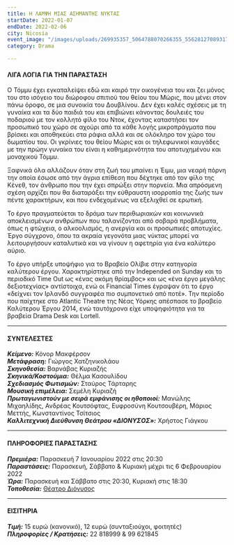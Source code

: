 ```yaml
---
title: Η ΛΑΜΨΗ ΜΙΑΣ ΑΣΗΜΑΝΤΗΣ ΝΥΚΤΑΣ
startDate: 2022-01-07
endDate: 2022-02-06
city: Nicosia
event_image: "/images/uploads/269935357_5064788070266355_5562812708931716301_n.jpeg"
category: Drama

---
```

#### ΛΙΓΑ ΛΟΓΙΑ ΓΙΑ ΤΗΝ ΠΑΡΑΣΤΑΣΗ

Ο Τόμμυ έχει εγκαταλείψει εδώ και καιρό την οικογένεια του και ζει μόνος του στο ισόγειο του διώροφου σπιτιού του θείου του Μώρις, που μένει στον πάνω όροφο, σε μια συνοικία του Δουβλίνου. Δεν έχει καλές σχέσεις με τη γυναίκα και τα δύο παιδιά του και επιβιώνει κάνοντας δουλειές του ποδαριού με τον κολλητό φίλο του Ντοκ, έχοντας καταστήσει τον προσωπικό του χώρο σε αχούρι από τα κάθε λογής μικροπράγματα που βρίσκει και αποθηκεύει στα ράφια αλλά και σε ολόκληρο τον χώρο του δωματίου του. Οι γκρίνιες του θείου Μώρις και οι τηλεφωνικοί καυγάδες με την πρώην γυναίκα του είναι η καθημερινότητα του αποτυχημένου και μοναχικού Τόμμυ.

Ξαφνικά όλα αλλάζουν όταν στη ζωή του μπαίνει η Έιμυ, μια νεαρή πόρνη την οποία έσωσε από την άγρια επίθεση που δέχτηκε από τον φίλο της Κένεθ, τον άνθρωπο που την έχει σπρώξει στην πορνεία. Μια απρόσμενη σχέση αρχίζει που θα διαταράξει την εύθραυστη ισορροπία της ζωής των πέντε χαρακτήρων, και που ενδεχομένως να εξελιχθεί σε ερωτική.

Το έργο πραγματεύεται το δράμα των περιθωριακών και κοινωνικά αποκλεισμένων ανθρώπων που ταλανίζονται από σοβαρά προβλήματα, όπως η φτώχεια, ο αλκοολισμός, η ανεργία και οι προσωπικές αποτυχίες. Έργο σύγχρονο, όπου τα ακραία γεγονότα μιας νύκτας μπορεί να λειτουργήσουν καταλυτικά και να γίνουν η αφετηρία για ένα καλύτερο αύριο.

Το έργο υπήρξε υποψήφιο για το Βραβείο Ολίβιε στην κατηγορία καλύτερου έργου. Χαρακτηρίστηκε από την Independed on Sunday και το περιοδικό Time Out ως «ένας ακόμη θρίαμβος» και ως «ένα έργο μεγάλης δεξιοτεχνίας» αντίστοιχα, ενώ οι Financial Times έγραψαν ότι το έργο «δείχνει τον Ιρλανδό συγγραφέα πιο συμπονετικό από ποτέ». Την περίοδο που παίχτηκε στο Atlantic Theatre της Νέας Υόρκης απέσπασε το βραβείο Καλύτερου Έργου 2014, ενώ ταυτόχρονα είχε υποψηφιότητα για τα βραβεία Drama Desk και Lortell.

***

#### ΣΥΝΤΕΛΕΣΤΕΣ

**_Κείμενο:_** Κόνορ Μακφέρσον  
**_Μετάφραση:_** Γιώργος Χατζηνικολάου  
**_Σκηνοθεσία:_** Βαρνάβας Κυριαζής  
**_Σκηνικά/Κοστούμια:_** Θέλμα Κασουλίδου  
**_Σχεδιασμός Φωτισμών:_** Σταύρος Τάρταρης  
**_Μουσική επιμέλεια:_** Σεμέλη Κυριαζή  
**_Πρωταγωνιστούν με σειρά εμφάνισης οι ηθοποιοί:_** Μανώλης Μιχαηλίδης, Ανδρέας Κουτσόφτας, Ευφροσύνη Κουτσουβέρη, Μάριος Μεττής, Κωνσταντίνος Τσίτσιος  
**_Καλλιτεχνική Διεύθυνση Θεάτρου «ΔΙΟΝΥΣΟΣ»:_** Χρήστος Γιάγκου

***

#### ΠΛΗΡΟΦΟΡΙΕΣ ΠΑΡΑΣΤΑΣΗΣ

**_Πρεμιέρα:_** Παρασκευή 7 Ιανουαρίου 2022 στις 20:30  
**_Παραστάσεις:_** Παρασκευή, Σάββατο & Κυριακή μέχρι τις 6 Φεβρουαρίου 2022  
**_Ώρα:_** Παρασκευή και Σάββατο στις 20:30, Κυριακή στις 18:30  
**_Τοποθεσία:_** [Θέατρο Διόνυσος](https://www.google.com/maps/place/%CE%B8%CE%B5%CE%B1%CF%84%CF%81%CE%BF+%CE%94%CE%B9%CE%BF%CE%BD%CF%85%CF%83%CE%BF%CF%82/@35.1686267,33.3556973,17z/data=!3m1!4b1!4m5!3m4!1s0x14de175732dbde29:0x4af3518ddb9b13c2!8m2!3d35.1686267!4d33.357886 "https://www.google.com/maps/place/%CE%B8%CE%B5%CE%B1%CF%84%CF%81%CE%BF+%CE%94%CE%B9%CE%BF%CE%BD%CF%85%CF%83%CE%BF%CF%82/@35.1686267,33.3556973,17z/data=!3m1!4b1!4m5!3m4!1s0x14de175732dbde29:0x4af3518ddb9b13c2!8m2!3d35.1686267!4d33.357886")

***

#### ΕΙΣΙΤΗΡΙΑ

**_Τιμή:_** 15 ευρώ (κανονικό), 12 ευρώ (συνταξιούχοι, φοιτητές)  
**_Πληροφορίες / Κρατήσεις:_** 22 818999 & 99 621845